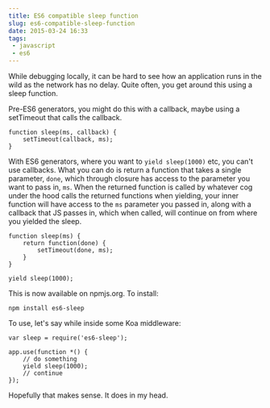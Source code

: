 ```yaml
---
title: ES6 compatible sleep function
slug: es6-compatible-sleep-function
date: 2015-03-24 16:33
tags:
 - javascript
 - es6
---
```


While debugging locally, it can be hard to see how an application runs in the wild as the network has no delay. Quite often, you get around this using a sleep function.

Pre-ES6 generators, you might do this with a callback, maybe using a setTimeout that calls the callback.

    function sleep(ms, callback) {
        setTimeout(callback, ms);
    }

With ES6 generators, where you want to `yield sleep(1000)` etc, you can't use callbacks. What you can do is return a function that takes a single parameter, `done`, which through closure has access to the parameter you want to pass in, `ms`. When the returned function is called by whatever cog under the hood calls the returned functions when yielding, your inner function will have access to the `ms` parameter you passed in, along with a callback that JS passes in, which when called, will continue on from where you yielded the sleep.

    function sleep(ms) {
        return function(done) {
            setTimeout(done, ms);
        }
    }

    yield sleep(1000);
    
This is now available on npmjs.org. To install:

    npm install es6-sleep

To use, let's say while inside some Koa middleware:

    var sleep = require('es6-sleep');

    app.use(function *() {
        // do something
        yield sleep(1000);
        // continue
    });

Hopefully that makes sense. It does in my head.
